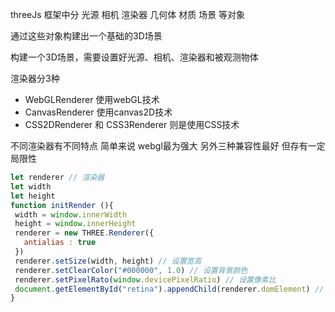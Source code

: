 threeJs 框架中分 光源 相机 渲染器 几何体 材质 场景 等对象

通过这些对象构建出一个基础的3D场景

构建一个3D场景，需要设置好光源、相机、渲染器和被观测物体

渲染器分3种 
- WebGLRenderer 使用webGL技术 
- CanvasRenderer 使用canvas2D技术
- CSS2DRenderer 和 CSS3Renderer 则是使用CSS技术 
 
 不同渲染器有不同特点 
 简单来说 webgl最为强大 
 另外三种兼容性最好 但存有一定局限性 
 
 ```javascript
 let renderer // 渲染器 
 let width 
 let height 
 function initRender (){
  width = window.innerWidth 
  height = window.innerHeight 
  renderer = new THREE.Renderer({
    antialias : true 
  })
  renderer.setSize(width, height) // 设置宽高 
  renderer.setClearColor("#000000", 1.0) // 设置背景颜色
  renderer.setPixelRato(window.devicePixelRatio) // 设置像素比 
  document.getElementById("retina").appendChild(renderer.domElement) // 把渲染器放置到页面中 
 }
 
 ```
 
